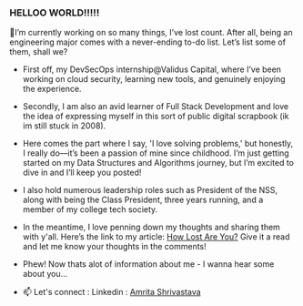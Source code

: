 ### HELLOO WORLD!!!!!

🔭I’m currently working on so many things, I’ve lost count. After all, being an engineering major comes with a never-ending to-do list. Let’s list some of them, shall we?
- First off, my DevSecOps internship@Validus Capital, where I’ve been working on cloud security, learning new tools, and genuinely enjoying the experience.
- Secondly, I am also an avid learner of Full Stack Development and love the idea of expressing myself in this sort of public digital scrapbook (ik im still stuck in 2008).
- Here comes the part where I say, 'I love solving problems,' but honestly, I really do—it’s been a passion of mine since childhood. I’m just getting started on my Data Structures and Algorithms journey, but I’m excited to dive in and I’ll keep you posted!
- I also hold numerous leadership roles such as President of the NSS, along with being the Class President, three years running, and a member of my college tech society.
- In the meantime, I love penning down my thoughts and sharing them with y'all. Here’s the link to my article: [How Lost Are You?](https://medium.com/@amriii/how-lost-are-you-68f8d3cf9d31)    Give it a read and let me know your thoughts in the comments! 

- Phew! Now thats alot of information about me - I wanna hear some about you...
  
- 📫 Let's connect : Linkedin : [Amrita Shrivastava](https://www.linkedin.com/in/amrita-shrivastava-967a28202/)
